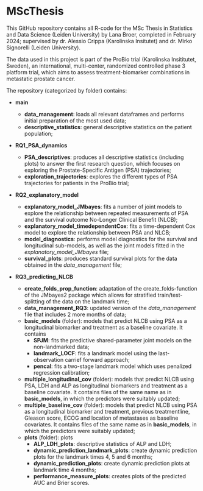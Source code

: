 # MScThesis

This GitHub repository contains all R-code for the MSc Thesis in Statistics and Data Science (Leiden University) by Lana Broer, completed in February 2024; supervised by dr. Alessio Crippa (Karolinska Insitutet) and dr. Mirko Signorelli (Leiden University).

The data used in this project is part of the ProBio trial (Karolinska Insititutet, Sweden), an international, multi-center, randomized controlled phase 3 platform trial, which aims to assess treatment-biomarker combinations in metastatic prostate cancer.

The repository (categorized by folder) contains:
* **main**
  * **data_management**: loads all relevant dataframes and performs initial preparation of the most used data;
  * **descriptive_statistics**: general descriptive statistics on the patient population;
    
* **RQ1_PSA_dynamics**
  * **PSA_descriptives**: produces all descriptive statistics (including plots) to answer the first research question, which focuses on exploring the Prostate-Specific Antigen (PSA) trajectories;
  * **exploration_trajectories**: explores the different types of PSA trajectories for patients in the ProBio trial;
    
* **RQ2_explanatory_model**
  * **explanatory_model_JMbayes**: fits a number of joint models to explore the relationship between repeated measurements of PSA and the survival outcome No-Longer Clinical Benefit (NLCB);
  * **explanatory_model_timedependentCox**: fits a time-dependent Cox model to explore the relationship between PSA and NLCB;
  * **model_diagnostics**: performs model diagnostics for the survival and longitudinal sub-models, as well as the joint models fitted in the *explanatory_model_JMbayes* file;
  * **survival_plots**: produces standard survival plots for the data obtained in the *data_management* file;
    
* **RQ3_predicting_NLCB**
  * **create_folds_prop_function**: adaptation of the create_folds-function of the JMbayes2 package which allows for stratified train/test-splitting of the data on the landmark time;
  * **data_management_RQ3**: updated version of the *data_management* file that includes 2 more months of data;
  * **basic_models** (folder): models that predict NLCB using PSA as a longitudinal biomarker and treatment as a baseline covariate. It contains
    * **SPJM**: fits the predictive shared-parameter joint models on the non-landmarked data;
    * **landmark_LOCF**: fits a landmark model using the last-observation carrief forward approach;
    * **pencal**: fits a two-stage landmark model which uses penalized regression calibration;
  * **multiple_longitudinal_cov** (folder): models that predict NLCB using PSA, LDH and ALP as longitudinal biomarkers and treatment as a baseline covariate. It contains files of the same name as in **basic_models**, in which the predictors were suitably updated;
  * **multiple_baseline_cov** (folder): models that predict NLCB using PSA as a longitudinal biomarker and treatment, previous treatmentline, Gleason score, ECOG and location of metastases as baseline covariates. It contains files of the same name as in **basic_models**, in which the predictors were suitably updated;
  * **plots** (folder): plots 
    * **ALP_LDH_plots**: descriptive statistics of ALP and LDH;
    * **dynamic_prediction_landmark_plots**: create dynamic prediction plots for the landmark times 4, 5 and 6 months;
    * **dynamic_prediction_plots**: create dynamic prediction plots at landmark time 4 months;
    * **performance_measure_plots**: creates plots of the predicted AUC and Brier scores.

